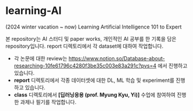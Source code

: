 # learning-AI
(2024 winter vacation ~ now) Learning Artificial Intelligence 101 to Expert

본 repository는 AI 스터디 및 paper works, 개인적인 AI 공부를 한 기록을 담은 repository입니다. report 디렉토리에서 각 dataset에 대하여 작업합니다.

- 각 논문에 대한 review는 https://www.notion.so/Database-about-researching-10fe61796c4280f3be35c003e83a291c?pvs=4 에서 진행하고 있습니다. 
- **report** 디렉토리에서 각종 데이터셋에 대한 DL, ML 학습 및 experiment를 진행하고 있습니다.
- **class** 디렉토리에서 **[딥러닝응용 (prof. Myung Kyu, Yi)]** 수업에 참여하여 진행한 과제나 필기를 작업합니다.
